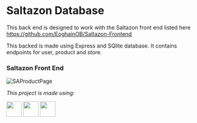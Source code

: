 # Saltazon Database

This back end is designed to work with the Saltazon front end listed here https://github.com/EoghainOB/Saltazon-Frontend

This backed is made using Express and SQlite database. It contains endpoints for user, product and store.

### Saltazon Front End
![SAProductPage](https://user-images.githubusercontent.com/110406695/223061825-c39c29c7-dab0-4619-a594-ee7cd8a44776.jpg)

<i>This project is made using: </i>

<div>
    <img height=40 src="https://cdn.jsdelivr.net/gh/devicons/devicon/icons/javascript/javascript-original.svg"/>
    <img height=40 src="https://cdn.jsdelivr.net/gh/devicons/devicon/icons/express/express-original.svg" />
    <img height=40 src="https://cdn.jsdelivr.net/gh/devicons/devicon/icons/sqlite/sqlite-original.svg" />
    
</div>
